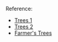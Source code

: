 


Reference:
  - [Trees 1](http://www.networkearth.org/videos/Trees_1.html)
  - [Trees 2](http://www.networkearth.org/videos/Trees_2.html)
  - [Farmer's Trees](http://www.networkearth.org/videos/Farmers_Trees.html)
